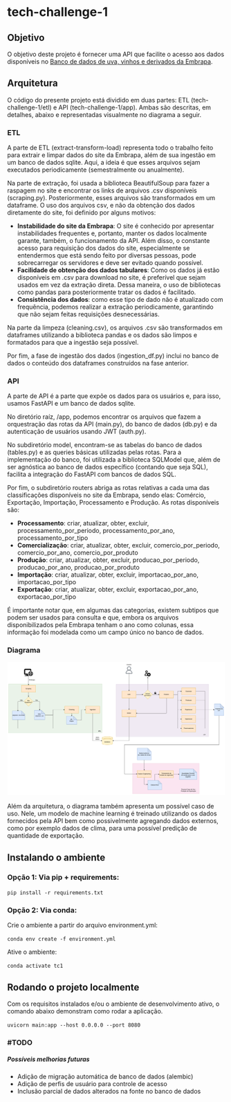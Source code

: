 # tech-challenge-1

## Objetivo
O objetivo deste projeto é fornecer uma API que facilite o acesso aos dados disponíveis no [Banco de dados de uva, vinhos e derivados da Embrapa](http://vitibrasil.cnpuv.embrapa.br/).

## Arquitetura

O código do presente projeto está dividido em duas partes: ETL (tech-challenge-1/etl) e API (tech-challenge-1/app). Ambas são descritas, em detalhes, abaixo e representadas visualmente no diagrama a seguir.

### ETL
A parte de ETL (extract-transform-load) representa todo o trabalho feito para extrair e limpar dados do site da Embrapa, além de sua ingestão em um banco de dados sqlite. Aqui, a ideia é que esses arquivos sejam executados periodicamente (semestralmente ou anualmente).

Na parte de extração, foi usada a biblioteca BeautifulSoup para fazer a raspagem no site e encontrar os links de arquivos .csv disponíveis (scraping.py). Posteriormente, esses arquivos são transformados em um dataframe. O uso dos arquivos csv, e não da obtenção dos dados diretamente do site, foi definido por alguns motivos:
- **Instabilidade do site da Embrapa**: O site é conhecido por apresentar instabilidades frequentes e, portanto, manter os dados localmente garante, também, o funcionamento da API. Além disso, o constante acesso para requisição dos dados do site, especialmente se entendermos que está sendo feito por diversas pessoas, pode sobrecarregar os servidores e deve ser evitado quando possível.
- **Facilidade de obtenção dos dados tabulares**: Como os dados já estão disponíveis em .csv para download no site, é preferível que sejam usados em vez da extração direta. Dessa maneira, o uso de bibliotecas como pandas para posteriormente tratar os dados é facilitado.
- **Consistência dos dados**: como esse tipo de dado não é atualizado com frequência, podemos realizar a extração periodicamente, garantindo que não sejam feitas requisições desnecessárias.

Na parte da limpeza (cleaning.csv), os arquivos .csv são transformados em dataframes utilizando a biblioteca pandas e os dados são limpos e formatados para que a ingestão seja possível.

Por fim, a fase de ingestão dos dados (ingestion_df.py) inclui no banco de dados o conteúdo dos dataframes construídos na fase anterior.

### API

A parte de API é a parte que expõe os dados para os usuários e, para isso, usamos FastAPI e um banco de dados sqlite.

No diretório raíz, /app, podemos encontrar os arquivos que fazem a orquestração das rotas da API (main.py), do banco de dados (db.py) e da autenticação de usuários usando JWT (auth.py).

No subdiretório model, encontram-se as tabelas do banco de dados (tables.py) e as queries básicas utilizadas pelas rotas. Para a implementação do banco, foi utilizada a biblioteca SQLModel que, além de ser agnóstica ao banco de dados específico (contando que seja SQL), facilita a integração do FastAPI com bancos de dados SQL.

Por fim, o subdiretório routers abriga as rotas relativas a cada uma das classificações disponíveis no site da Embrapa, sendo elas: Comércio, Exportação, Importação, Processamento e Produção. As rotas disponíveis são:
- **Processamento**: criar, atualizar, obter, excluir, processamento_por_periodo, processamento_por_ano, processamento_por_tipo
- **Comercialização**: criar, atualizar, obter, excluir, comercio_por_periodo, comercio_por_ano, comercio_por_produto
- **Produção**: criar, atualizar, obter, excluir, producao_por_periodo, producao_por_ano, producao_por_produto
- **Importação**: criar, atualizar, obter, excluir, importacao_por_ano, importacao_por_tipo
- **Exportação**: criar, atualizar, obter, excluir, exportacao_por_ano, exportacao_por_tipo

É importante notar que, em algumas das categorias, existem subtipos que podem ser usados para consulta e que, embora os arquivos disponibilizados pela Embrapa tenham o ano como colunas, essa informação foi modelada como um campo único no banco de dados.

### Diagrama

![Diagrama Tech Challenge 1](diagrama-tech-challenge1.png)

Além da arquitetura, o diagrama também apresenta um possível caso de uso. Nele, um modelo de machine learning é treinado utilizando os dados fornecidos pela API bem como possivelmente agregando dados externos, como por exemplo dados de clima, para uma possível predição de quantidade de exportação.  


## Instalando o ambiente

### Opção 1: Via pip + requirements:

```pip install -r requirements.txt```

### Opção 2: Via conda:

Crie o ambiente a partir do arquivo environment.yml:

```conda env create -f environment.yml```

Ative o ambiente:

```conda activate tc1```

## Rodando o projeto localmente

Com os requisitos instalados e/ou o ambiente de desenvolvimento ativo, o comando abaixo demonstram como rodar a aplicação.

```uvicorn main:app --host 0.0.0.0 --port 8080```




### #TODO
##### Possíveis melhorias futuras
- Adição de migração automática de banco de dados (alembic)
- Adição de perfis de usuário para controle de acesso
- Inclusão parcial de dados alterados na fonte no banco de dados



